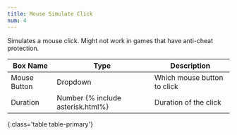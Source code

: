 ```yaml
---
title: Mouse Simulate Click
num: 4
---
```


Simulates a mouse click. Might not work in games that have anti-cheat protection.


| Box Name | Type | Description | 
|-------|--------|--------
|Mouse Button|Dropdown|Which mouse button to click
|Duration|Number {% include asterisk.html%}|Duration of the click
{:class='table table-primary'}










